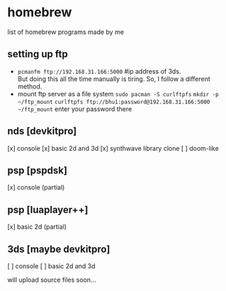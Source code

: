 # homebrew
list of homebrew programs made by me

## setting up ftp
- `pcmanfm ftp://192.168.31.166:5000` #ip address of 3ds. <br>
But doing this all the time manually is tiring. So, I follow a different method. <br>
- mount ftp server as a file system
`sudo pacman -S curlftpfs`
`mkdir -p ~/ftp_mount`
`curlftpfs ftp://bhu1:password@192.168.31.166:5000 ~/ftp_mount` enter your password there


## nds [devkitpro]
[x] console
[x] basic 2d and 3d
[x] synthwave library clone
[ ] doom-like

## psp [pspdsk]
[x] console (partial)

## psp [luaplayer++]
[x] basic 2d (partial)

## 3ds [maybe devkitpro]
[ ] console
[ ] basic 2d and 3d

will upload source files soon...
